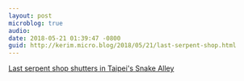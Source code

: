 ```yaml
---
layout: post
microblog: true
audio: 
date: 2018-05-21 01:39:47 -0800
guid: http://kerim.micro.blog/2018/05/21/last-serpent-shop.html
---
```

[Last serpent shop shutters in Taipei's Snake Alley](https://www.taiwannews.com.tw/en/news/3435964)
